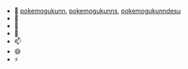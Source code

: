 - 👋 <a href="https://github.com/pokemogukunn">pokemogukunn</a>, <a href="https://github.com/pokemogukunns">pokemogukunns</a>, <a href="https://github.com/pokemogukunndesu">pokemogukunndesu</a>
- 👀 
- 🌱 
- 💞️ 
- 📫 
- 😄 
- ⚡ 


<!---
pokemogukunns/pokemogukunns `README.md`（このファイル）がGitHubプロファイルに表示されるため、✨特別な✨リポジトリです。
プレビューリンクをクリックして、変更を確認できます。
--->
